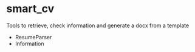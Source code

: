 # smart_cv
Tools to retrieve, check information and generate a docx from a template

- ResumeParser 
- Information
